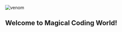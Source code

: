 
![venom](https://capsule-render.vercel.app/api?type=venom&height=200&text=HI%20there&fontSize=60&color=0:8871e5,100:b678c4&stroke=b678c4)

## Welcome to Magical Coding World!
